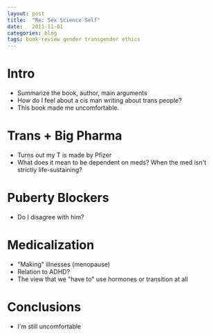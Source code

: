 ```yaml
---
layout: post
title:  "Re: Sex Science Self"
date:   2011-11-01
categories: blog
tags: book-review gender transgender ethics
---
```


# Intro
* Summarize the book, author, main arguments
* How do I feel about a cis man writing about trans people?
* This book made me uncomfortable.

# Trans + Big Pharma
* Turns out my T is made by Pfizer
* What does it mean to be dependent on meds? When the med isn't strictly life-sustaining?

# Puberty Blockers
* Do I disagree with him?

# Medicalization
* "Making" illnesses (menopause)
* Relation to ADHD?
* The view that we "have to" use hormones or transition at all

# Conclusions
* I'm still uncomfortable
